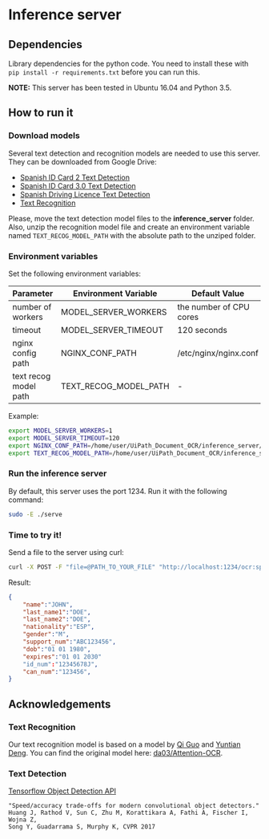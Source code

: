 # Inference server
## Dependencies
Library dependencies for the python code.  You need to install these with
`pip install -r requirements.txt` before you can run this.

**NOTE:** This server has been tested in Ubuntu 16.04 and Python 3.5.

## How to run it
### Download models
Several text detection and recognition models are needed to use this server. They can be downloaded from Google Drive:

- [Spanish ID Card 2 Text Detection](https://drive.google.com/open?id=17o-RadqelGHsFlPXVEB1jkKFXmzhyzZd)
- [Spanish ID Card 3.0 Text Detection](https://drive.google.com/open?id=1pg7255H50DNc4_IIpMastj98SVjhJ9Tv)
- [Spanish Driving Licence Text Detection](https://drive.google.com/open?id=1ZuhQ8pcJaTxc0YVkDC_P8x_-POi1qnno)
- [Text Recognition](https://drive.google.com/open?id=1dAStR947m_TrgRBk54kvKyN4YQaF4Ch4)

Please, move the text detection model files to the **inference_server** folder. Also, unzip the recognition model file and create an environment variable named `TEXT_RECOG_MODEL_PATH` with the absolute path to the unziped folder.

### Environment variables
Set the following environment variables:

| Parameter         | Environment Variable | Default Value           |
|-------------------|----------------------|-------------------------|
| number of workers | MODEL_SERVER_WORKERS | the number of CPU cores |
| timeout           | MODEL_SERVER_TIMEOUT | 120 seconds             |
| nginx config path | NGINX_CONF_PATH      | /etc/nginx/nginx.conf   |
| text recog model path | TEXT_RECOG_MODEL_PATH      | -   |

Example:
```bash
export MODEL_SERVER_WORKERS=1
export MODEL_SERVER_TIMEOUT=120
export NGINX_CONF_PATH=/home/user/UiPath_Document_OCR/inference_server/nginx.conf
export TEXT_RECOG_MODEL_PATH=/home/user/UiPath_Document_OCR/inference_server/text_recog_model
```
### Run the inference server
By default, this server uses the port 1234. Run it with the following command:
```bash
sudo -E ./serve
```
### Time to try it!
Send a file to the server using curl:
```bash
curl -X POST -F "file=@PATH_TO_YOUR_FILE" "http://localhost:1234/ocr:spanish_id_card3"
```
Result:
```json
{  
    "name":"JOHN",  
    "last_name1":"DOE",  
    "last_name2":"DOE",  
    "nationality":"ESP",  
    "gender":"M",  
    "support_num":"ABC123456",  
    "dob":"01 01 1980",  
    "expires":"01 01 2030"  
    "id_num":"12345678J",  
    "can_num":"123456",  
}
```

## Acknowledgements
### Text Recognition
Our text recognition model is based on a model by [Qi Guo](http://qiguo.ml/) and [Yuntian Deng](https://github.com/da03). You can find the original model here: [da03/Attention-OCR](https://github.com/da03/Attention-OCR).
### Text Detection
[Tensorflow Object Detection API](https://github.com/tensorflow/models/tree/master/research/object_detection)
```
"Speed/accuracy trade-offs for modern convolutional object detectors."
Huang J, Rathod V, Sun C, Zhu M, Korattikara A, Fathi A, Fischer I, Wojna Z,
Song Y, Guadarrama S, Murphy K, CVPR 2017
```